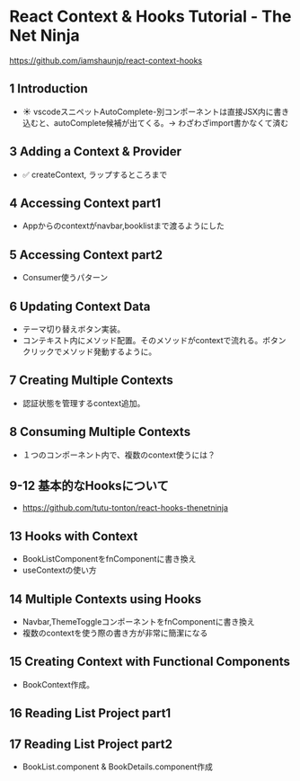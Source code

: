 # React Context & Hooks Tutorial - The Net Ninja

https://github.com/iamshaunjp/react-context-hooks

## 1 Introduction

- :sunny: vscodeスニペットAutoComplete-別コンポーネントは直接JSX内に書き込むと、autoComplete候補が出てくる。-> わざわざimport書かなくて済む

## 3 Adding a Context & Provider

- :white_check_mark: createContext, ラップするところまで

## 4 Accessing Context part1

- Appからのcontextがnavbar,booklistまで渡るようにした

## 5 Accessing Context part2

- Consumer使うパターン

## 6 Updating Context Data

- テーマ切り替えボタン実装。
- コンテキスト内にメソッド配置。そのメソッドがcontextで流れる。ボタンクリックでメソッド発動するように。

## 7 Creating Multiple Contexts

- 認証状態を管理するcontext追加。

## 8 Consuming Multiple Contexts

- １つのコンポーネント内で、複数のcontext使うには？

## 9-12 基本的なHooksについて

- https://github.com/tutu-tonton/react-hooks-thenetninja

## 13 Hooks with Context

- BookListComponentをfnComponentに書き換え
- useContextの使い方

## 14 Multiple Contexts using Hooks

- Navbar,ThemeToggleコンポーネントをfnComponentに書き換え
- 複数のcontextを使う際の書き方が非常に簡潔になる

## 15 Creating Context with Functional Components

- BookContext作成。

## 16 Reading List Project part1

## 17 Reading List Project part2

- BookList.component & BookDetails.component作成

